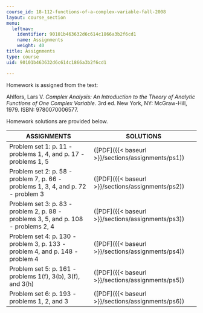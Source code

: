 ```yaml
---
course_id: 18-112-functions-of-a-complex-variable-fall-2008
layout: course_section
menu:
  leftnav:
    identifier: 90101b463632d6c614c1866a3b2f6cd1
    name: Assignments
    weight: 40
title: Assignments
type: course
uid: 90101b463632d6c614c1866a3b2f6cd1

---
```


Homework is assigned from the text:

Ahlfors, Lars V. _Complex Analysis: An Introduction to the Theory of Analytic Functions of One Complex Variable_. 3rd ed. New York, NY: McGraw-Hill, 1979. ISBN: 9780070006577.

Homework solutions are provided below.

| ASSIGNMENTS | SOLUTIONS |
| --- | --- |
| Problem set 1: p. 11 - problems 1, 4, and p. 17 - problems 1, 5 | ([PDF]({{< baseurl >}}/sections/assignments/ps1)) |
| Problem set 2: p. 58 - problem 7, p. 66 - problems 1, 3, 4, and p. 72 - problem 3 | ([PDF]({{< baseurl >}}/sections/assignments/ps2)) |
| Problem set 3: p. 83 - problem 2, p. 88 - problems 3, 5, and p. 108 - problems 2, 4 | ([PDF]({{< baseurl >}}/sections/assignments/ps3)) |
| Problem set 4: p. 130 - problem 3, p. 133 - problem 4, and p. 148 - problem 4 | ([PDF]({{< baseurl >}}/sections/assignments/ps4)) |
| Problem set 5: p. 161 - problems 1(f), 3(b), 3(f), and 3(h) | ([PDF]({{< baseurl >}}/sections/assignments/ps5)) |
| Problem set 6: p. 193 - problems 1, 2, and 3 | ([PDF]({{< baseurl >}}/sections/assignments/ps6))